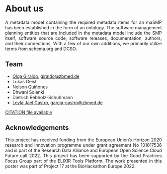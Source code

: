 <h1> About us</h1>

<p align='justify'>
A metadata model containing the required metadata items for an maSMP has been established in the form of an ontology. The software management planning entities that are included in the metadata model include the SMP itself, software source code, software releases, documentation, authors, and their connections. With a few of our own additions, we primarily utilize terms from schema.org and DCSO.</p>

## Team
* [Olga Giraldo](https://www.zbmed.de/en/contact-details/olga-giraldo), <giraldo@zbmed.de>
* Lukas Geist
* Nelson Quiñones
* Dhwani Solanki
* Dietrich Rebholz-Schuhmann
* [Leyla Jael Castro](https://www.zbmed.de/en/contact-details/leyla-jael-castro), <garcia-castro@zbmed.de>

[CITATION file available](https://github.com/zbmed-semtec/maSPMs/blob/main/CITATION.cff)

## Acknowledgements
<p align='justify'>
This project has received funding from the European Union’s Horizon 2020 research and innovation programme under grant agreement No 101017536 and is part of the Research Data Alliance and European Open Science Cloud Future call 2022. This project has been supported by the Good Practices Focus Group part of the ELIXIR Tools Platform. The work presented in this poster was part of Project 17 at the BioHackathon Europe 2022. </p>